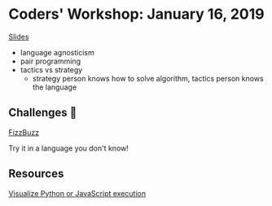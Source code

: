 # Coders' Workshop: January 16, 2019

[Slides](https://slides.com/andyyoung-2/coder-s-workshop/fullscreen)

* language agnosticism
* pair programming
* tactics vs strategy
  * strategy person knows how to solve algorithm, tactics person knows the language

## Challenges :muscle:

[FizzBuzz](../../../Coding-Challenges/fizzBuzz)

Try it in a language you don't know!

## Resources

[Visualize Python or JavaScript execution](http://www.pythontutor.com/visualize.html#mode=edit)
